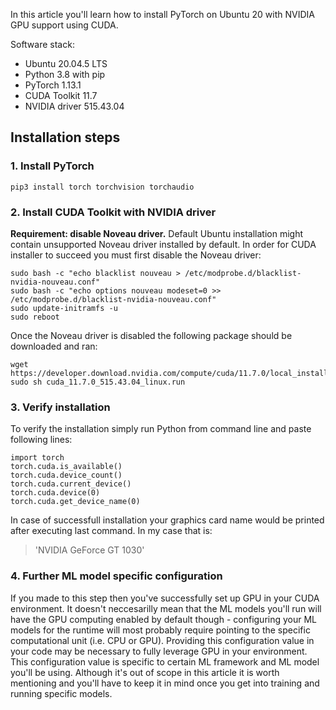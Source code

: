 In this article you'll learn how to install PyTorch on Ubuntu 20 with NVIDIA GPU support using CUDA.

Software stack:
* Ubuntu 20.04.5 LTS
* Python 3.8 with pip
* PyTorch 1.13.1
* CUDA Toolkit 11.7
* NVIDIA driver 515.43.04

## Installation steps

### 1. Install PyTorch 

```
pip3 install torch torchvision torchaudio
```

### 2. Install CUDA Toolkit with NVIDIA driver

**Requirement: disable Noveau driver.** Default Ubuntu installation might contain unsupported Noveau driver installed by default. In order for CUDA installer to succeed you must first disable the Noveau driver:

```
sudo bash -c "echo blacklist nouveau > /etc/modprobe.d/blacklist-nvidia-nouveau.conf"
sudo bash -c "echo options nouveau modeset=0 >> /etc/modprobe.d/blacklist-nvidia-nouveau.conf"
sudo update-initramfs -u
sudo reboot
```

Once the Noveau driver is disabled the following package should be downloaded and ran:

```
wget https://developer.download.nvidia.com/compute/cuda/11.7.0/local_installers/cuda_11.7.0_515.43.04_linux.run
sudo sh cuda_11.7.0_515.43.04_linux.run
```

### 3. Verify installation

To verify the installation simply run Python from command line and paste following lines:

```
import torch
torch.cuda.is_available()
torch.cuda.device_count()
torch.cuda.current_device()
torch.cuda.device(0)
torch.cuda.get_device_name(0)
```

In case of successfull installation your graphics card name would be printed after executing last command. In my case that is:

> 'NVIDIA GeForce GT 1030'

### 4. Further ML model specific configuration

If you made to this step then you've successfully set up GPU in your CUDA environment. It doesn't neccesarilly mean that the ML models you'll run will have the GPU computing enabled by default though - configuring your ML models for the runtime will most probably require pointing to the specific computational unit (i.e. CPU or GPU). Providing this configuration value in your code may be necessary to fully leverage GPU in your environment. This configuration value is specific  to certain ML framework and ML model you'll be using. Although it's out of scope in this article it is worth mentioning and you'll have to keep it in mind once you get into training and running specific models.
